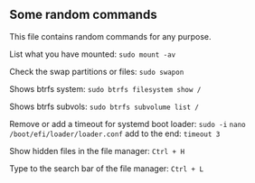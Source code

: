 ## Some random commands

This file contains random commands for any purpose.

List what you have mounted: `sudo mount -av`

Check the swap partitions or files: `sudo swapon`

Shows btrfs system: `sudo btrfs filesystem show /`

Shows btrfs subvols: `sudo btrfs subvolume list /`

Remove or add a timeout for systemd boot loader: `sudo -i` `nano /boot/efi/loader/loader.conf` add to the end: `timeout 3`

Show hidden files in the file manager: `Ctrl + H`

Type to the search bar of the file manager: `Ctrl + L`
